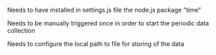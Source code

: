 Needs to have installed in settings.js file
the node.js package "time"

Needs to be manually triggered once in order
to start the periodic data collection

Needs to configure the local path to file for
storing of the data